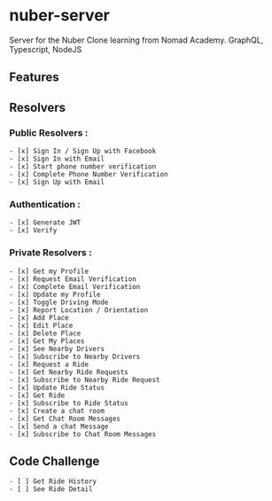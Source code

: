 # nuber-server

Server for the Nuber Clone learning from Nomad Academy. GraphQL, Typescript, NodeJS

## Features
## Resolvers

### Public Resolvers : 
    - [x] Sign In / Sign Up with Facebook
    - [x] Sign In with Email
    - [x] Start phone number verification
    - [x] Complete Phone Number Verification
    - [x] Sign Up with Email

### Authentication : 

    - [x] Generate JWT
    - [x] Verify 
    
### Private Resolvers :

    - [x] Get my Profile
    - [x] Request Email Verification
    - [x] Complete Email Verification
    - [x] Update my Profile
    - [x] Toggle Driving Mode
    - [x] Report Location / Orientation
    - [x] Add Place
    - [x] Edit Place
    - [x] Delete Place
    - [x] Get My Places
    - [x] See Nearby Drivers
    - [x] Subscribe to Nearby Drivers
    - [x] Request a Ride
    - [x] Get Nearby Ride Requests
    - [x] Subscribe to Nearby Ride Request
    - [x] Update Ride Status
    - [x] Get Ride
    - [x] Subscribe to Ride Status
    - [x] Create a chat room
    - [x] Get Chat Room Messages
    - [x] Send a chat Message
    - [x] Subscribe to Chat Room Messages
    
## Code Challenge

    - [ ] Get Ride History
    - [ ] See Ride Detail
     